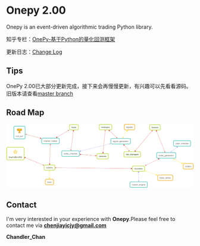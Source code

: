 Onepy 2.00
===========
Onepy is an event-driven algorithmic trading Python library.

知乎专栏：[OnePy-基于Python的量化回测框架](https://zhuanlan.zhihu.com/onepy)

更新日志：[Change Log](https://github.com/Chandlercjy/OnePy/blob/master/change_log.md)

Tips
----
OnePy 2.00已大部分更新完成，接下来会再慢慢更新，有兴趣可以先看看源码。旧版本请查看[master branch](https://github.com/Chandlercjy/OnePy/tree/master)

Road Map
--------
![执行过程](docs/OnePy_执行过程.png)

Contact
-------
I'm very interested in your experience with **Onepy**.Please feel free to contact me via **chenjiayicjy@gmail.com**

**Chandler_Chan**
